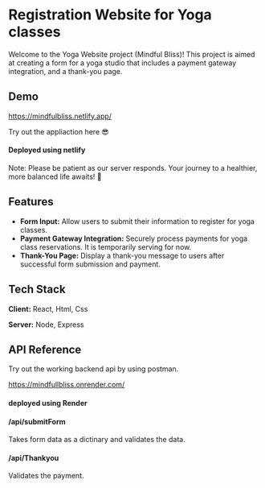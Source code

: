 
# Registration Website for Yoga classes

Welcome to the Yoga Website project (Mindful Bliss)! This project is aimed at creating a form for a yoga studio that includes a payment gateway integration, and a thank-you page.


## Demo

https://mindfulbliss.netlify.app/

Try out the appliaction here 😎

#### Deployed using netlify 

Note: Please be patient as our server responds. Your journey to a healthier, more balanced life awaits! 🌿


## Features

- **Form Input:** Allow users to submit their information to register for yoga classes.
- **Payment Gateway Integration:** Securely process payments for yoga class reservations. It is temporarily serving for now.
- **Thank-You Page:** Display a thank-you message to users after successful form submission and payment.


## Tech Stack

**Client:** React, Html, Css

**Server:** Node, Express


## API Reference
Try out the working backend api by using postman.

https://mindfullbliss.onrender.com/

#### deployed using Render

#### /api/submitForm

Takes form data as a dictinary and validates the data.

#### /api/Thankyou

Validates the payment.

